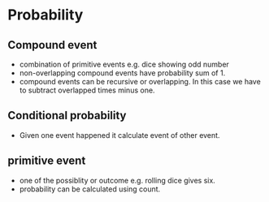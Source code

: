# Probability
## Compound event 
- combination of primitive events e.g. dice showing odd number
- non-overlapping compound events have probability sum of 1.
- compound events can be recursive or overlapping. In this case we have to subtract overlapped times minus one.

## Conditional probability  
- Given one event happened it calculate event of other event.

## primitive event 
- one of the possiblity or outcome e.g. rolling dice gives six.
- probability can be calculated using count.

